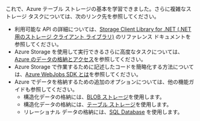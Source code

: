 これで、Azure テーブル ストレージの基本を学習できました。さらに複雑なストレージ タスクについては、次のリンク先を参照してください。

- 利用可能な API の詳細については、[Storage Client Library for .NET (.NET 用のストレージ クライアント ライブラリ)](http://go.microsoft.com/fwlink/?LinkID=390731) のリファレンス ドキュメントを参照してください。
- Azure Storage を使用して実行できるさらに高度なタスクについては、[Azure のデータの格納とアクセス](https://msdn.microsoft.com/library/azure/gg433040.aspx)を参照してください。    
- Azure Storage で作業するために記述したコードを簡略化する方法については、[Azure WebJobs SDK とは](/app-service-web/websites-dotnet-webjobs-sdk.md)を参照してください。
- Azure でデータを格納するための追加のオプションについては、他の機能ガイドも参照してください。
  - 構造化データの格納には、[BLOB ストレージ](./storage-dotnet-how-to-use-blobs.md)を使用します。
  - 構造化データの格納には、[テーブル ストレージ](./storage-dotnet-how-to-use-tables.md)を使用します。
  - リレーショナル データの格納には、[SQL Database](/sql-database/sql-database-dotnet-how-to-use.md) を使用します。

<!---HONumber=AcomDC_0204_2016-->